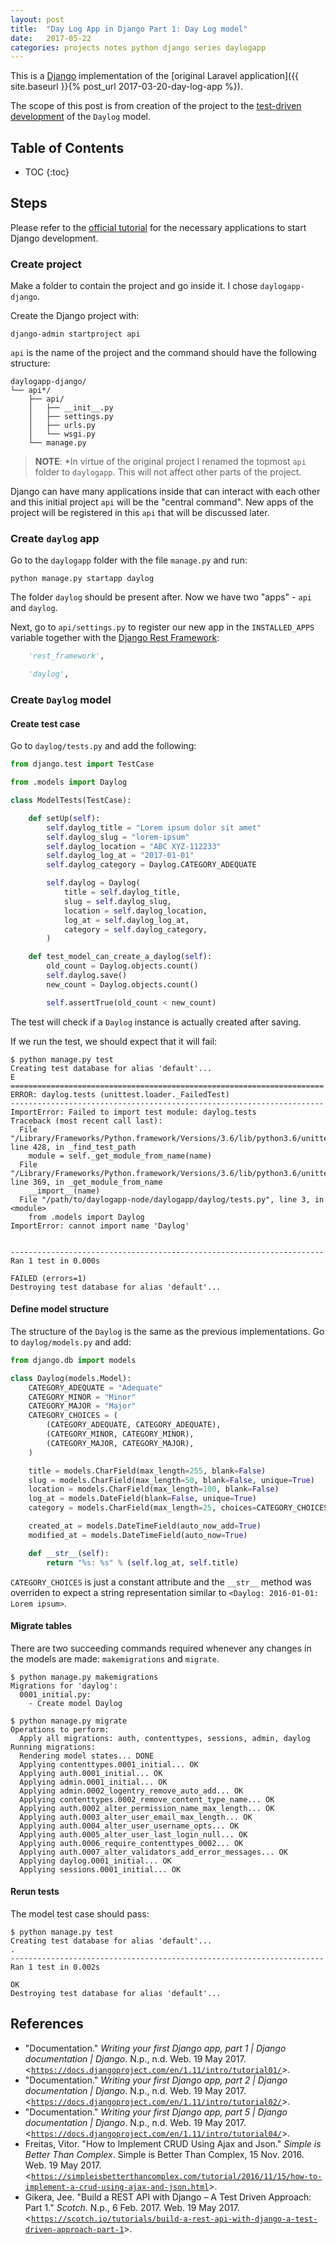 ```yaml
---
layout: post
title:  "Day Log App in Django Part 1: Day Log model"
date:   2017-05-22
categories: projects notes python django series daylogapp
---
```


This is a [Django](https://www.djangoproject.com/) implementation of the [original Laravel application]({{ site.baseurl }}{% post_url 2017-03-20-day-log-app %}).

The scope of this post is from creation of the project to the [test-driven development](https://en.wikipedia.org/wiki/Test-driven_development) of the `Daylog` model.

## Table of Contents
* TOC
{:toc}

## Steps

Please refer to the [official tutorial](https://docs.djangoproject.com/en/1.11/intro/tutorial01/) for the necessary applications to start Django development.

### Create project

Make a folder to contain the project and go inside it. I chose `daylogapp-django`.

Create the Django project with:

    django-admin startproject api

`api` is the name of the project and the command should have the following structure:

~~~
daylogapp-django/
└── api*/
    ├── api/
    │   ├── __init__.py
    │   ├── settings.py
    │   ├── urls.py
    │   └── wsgi.py
    └── manage.py
~~~

> **NOTE**: *In virtue of the original project I renamed the topmost `api` folder to `daylogapp`. This will not affect other parts of the project.

Django can have many applications inside that can interact with each other and this initial project `api` will be the "central command". New apps of the project will be registered in this `api` that will be discussed later.

### Create `daylog` app

Go to the `daylogapp` folder with the file `manage.py` and run:

    python manage.py startapp daylog

The folder `daylog` should be present after. Now we have two "apps" - `api` and `daylog`.

Next, go to `api/settings.py` to register our new app in the `INSTALLED_APPS` variable together with the [Django Rest Framework](http://www.django-rest-framework.org/):

~~~ python
    'rest_framework',

    'daylog',
~~~

### Create `Daylog` model

#### Create test case

Go to `daylog/tests.py` and add the following:

~~~ python
from django.test import TestCase

from .models import Daylog

class ModelTests(TestCase):

    def setUp(self):
        self.daylog_title = "Lorem ipsum dolor sit amet"
        self.daylog_slug = "lorem-ipsum"
        self.daylog_location = "ABC XYZ-112233"
        self.daylog_log_at = "2017-01-01"
        self.daylog_category = Daylog.CATEGORY_ADEQUATE

        self.daylog = Daylog(
            title = self.daylog_title,
            slug = self.daylog_slug,
            location = self.daylog_location,
            log_at = self.daylog_log_at,
            category = self.daylog_category,
        )

    def test_model_can_create_a_daylog(self):
        old_count = Daylog.objects.count()
        self.daylog.save()
        new_count = Daylog.objects.count()

        self.assertTrue(old_count < new_count)
~~~

The test will check if a `Daylog` instance is actually created after saving.

If we run the test, we should expect that it will fail:

~~~ console
$ python manage.py test
Creating test database for alias 'default'...
E
======================================================================
ERROR: daylog.tests (unittest.loader._FailedTest)
----------------------------------------------------------------------
ImportError: Failed to import test module: daylog.tests
Traceback (most recent call last):
  File "/Library/Frameworks/Python.framework/Versions/3.6/lib/python3.6/unittest/loader.py", line 428, in _find_test_path
    module = self._get_module_from_name(name)
  File "/Library/Frameworks/Python.framework/Versions/3.6/lib/python3.6/unittest/loader.py", line 369, in _get_module_from_name
    __import__(name)
  File "/path/to/daylogapp-node/daylogapp/daylog/tests.py", line 3, in <module>
    from .models import Daylog
ImportError: cannot import name 'Daylog'


----------------------------------------------------------------------
Ran 1 test in 0.000s

FAILED (errors=1)
Destroying test database for alias 'default'...
~~~

#### Define model structure

The structure of the `Daylog` is the same as the previous implementations. Go to `daylog/models.py` and add:

~~~ python
from django.db import models

class Daylog(models.Model):
    CATEGORY_ADEQUATE = "Adequate"
    CATEGORY_MINOR = "Minor"
    CATEGORY_MAJOR = "Major"
    CATEGORY_CHOICES = (
        (CATEGORY_ADEQUATE, CATEGORY_ADEQUATE),
        (CATEGORY_MINOR, CATEGORY_MINOR),
        (CATEGORY_MAJOR, CATEGORY_MAJOR),
    )

    title = models.CharField(max_length=255, blank=False)
    slug = models.CharField(max_length=50, blank=False, unique=True)
    location = models.CharField(max_length=100, blank=False)
    log_at = models.DateField(blank=False, unique=True)
    category = models.CharField(max_length=25, choices=CATEGORY_CHOICES, blank=False)

    created_at = models.DateTimeField(auto_now_add=True)
    modified_at = models.DateTimeField(auto_now=True)

    def __str__(self):
        return "%s: %s" % (self.log_at, self.title)
~~~

`CATEGORY_CHOICES` is just a constant attribute and the `__str__` method was overriden to expect a string representation similar to `<Daylog: 2016-01-01: Lorem ipsum>`.

#### Migrate tables

There are two succeeding commands required whenever any changes in the models are made: `makemigrations` and `migrate`.

~~~ console
$ python manage.py makemigrations
Migrations for 'daylog':
  0001_initial.py:
    - Create model Daylog
~~~

~~~ console
$ python manage.py migrate
Operations to perform:
  Apply all migrations: auth, contenttypes, sessions, admin, daylog
Running migrations:
  Rendering model states... DONE
  Applying contenttypes.0001_initial... OK
  Applying auth.0001_initial... OK
  Applying admin.0001_initial... OK
  Applying admin.0002_logentry_remove_auto_add... OK
  Applying contenttypes.0002_remove_content_type_name... OK
  Applying auth.0002_alter_permission_name_max_length... OK
  Applying auth.0003_alter_user_email_max_length... OK
  Applying auth.0004_alter_user_username_opts... OK
  Applying auth.0005_alter_user_last_login_null... OK
  Applying auth.0006_require_contenttypes_0002... OK
  Applying auth.0007_alter_validators_add_error_messages... OK
  Applying daylog.0001_initial... OK
  Applying sessions.0001_initial... OK
~~~

#### Rerun tests

The model test case should pass:

~~~ console
$ python manage.py test
Creating test database for alias 'default'...
.
----------------------------------------------------------------------
Ran 1 test in 0.002s

OK
Destroying test database for alias 'default'...
~~~

## References
* "Documentation." *Writing your first Django app, part 1 &#124; Django documentation &#124; Django*. N.p., n.d. Web. 19 May 2017. <[`https://docs.djangoproject.com/en/1.11/intro/tutorial01/`](https://docs.djangoproject.com/en/1.11/intro/tutorial01/)>.
* "Documentation." *Writing your first Django app, part 2 &#124; Django documentation &#124; Django*. N.p., n.d. Web. 19 May 2017. <[`https://docs.djangoproject.com/en/1.11/intro/tutorial02/`](https://docs.djangoproject.com/en/1.11/intro/tutorial02/)>.
* "Documentation." *Writing your first Django app, part 5 &#124; Django documentation &#124; Django*. N.p., n.d. Web. 19 May 2017. <[`https://docs.djangoproject.com/en/1.11/intro/tutorial04/`](https://docs.djangoproject.com/en/1.11/intro/tutorial05/)>.
* Freitas, Vitor. "How to Implement CRUD Using Ajax and Json." *Simple is Better Than Complex*. Simple is Better Than Complex, 15 Nov. 2016. Web. 19 May 2017. <[`https://simpleisbetterthancomplex.com/tutorial/2016/11/15/how-to-implement-a-crud-using-ajax-and-json.html`](https://simpleisbetterthancomplex.com/tutorial/2016/11/15/how-to-implement-a-crud-using-ajax-and-json.html)>.
* Gikera, Jee. "Build a REST API with Django – A Test Driven Approach: Part 1." *Scotch*. N.p., 6 Feb. 2017. Web. 19 May 2017. <[`https://scotch.io/tutorials/build-a-rest-api-with-django-a-test-driven-approach-part-1`](https://scotch.io/tutorials/build-a-rest-api-with-django-a-test-driven-approach-part-1)>.
